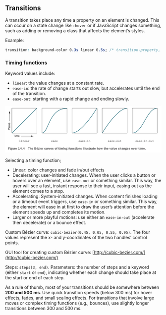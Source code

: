 ## Transitions

A transition takes place any time a property on an element is changed. This can occur on a state change like `:hover` or if JavaScript changes something, such as adding or removing a class that affects the element’s styles.

Example:

```css
transition: background-color 0.3s linear 0.5s; /* transition-property, transition-duration, transition-timing-function, transition-delay */
```

### Timing functions

Keyword values include:

- `linear`: the value changes at a constant rate.
- `ease-in`: the rate of change starts out slow, but accelerates until the end of the transition.
- `ease-out`: starting with a rapid change and ending slowly.

![The Bézier curves of timing functions illustrate how the value changes over time.](images/timing-functions.png)

Selecting a timing function;

- Linear: color changes and fade in/out effects
- Decelerating: user-initiated changes. When the user clicks a button or hovers over an element, use `ease-out` or something similar. This way, the user will see a fast, instant response to their input, easing out as the element comes to a stop.
- Accelerating: System-initiated changes. When content finishes loading or a timeout event triggers, use `ease-in` or something similar. This way, the element will ease in at first to draw the user’s attention before the element speeds up and completes its motion.
- Larger or more playful motions: use either an `ease-in-out` (accelerate then decelerate) or a bounce effect.

Custom Bézier curve: `cubic-bezier(0.45, 0.05, 0.55, 0.95)`. The four values represent the x- and y-coordinates of the two handles’ control points.

GUI tool for creating custom Bézier curve: [http://cubic-bezier.com/](http://cubic-bezier.com/)

Steps: `steps(3, end)`. Parameters: the number of steps and a keyword (either `start` or `end`), indicating whether each change should take place at the start or end of each step.

As a rule of thumb, most of your transitions should be somewhere between **200 and 500 ms**. Use quick transition speeds (below 300 ms) for hover effects, fades, and small scaling effects. For transitions that involve large moves or complex timing functions (e.g., bounces), use slightly longer transitions between 300 and 500 ms.